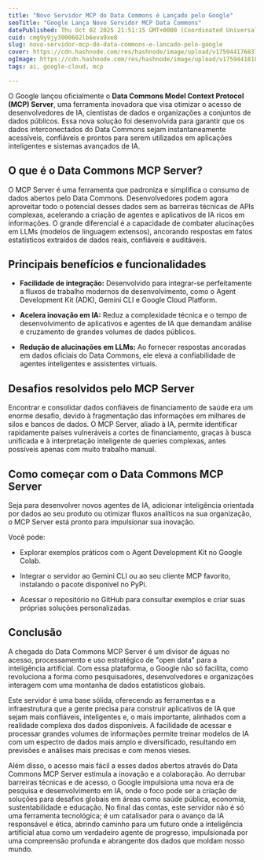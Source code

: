 ```yaml
---
title: "Novo Servidor MCP do Data Commons é Lançado pelo Google"
seoTitle: "Google Lança Novo Servidor MCP Data Commons"
datePublished: Thu Oct 02 2025 21:51:15 GMT+0000 (Coordinated Universal Time)
cuid: cmg9y9jy3000602lb6eva9xe8
slug: novo-servidor-mcp-do-data-commons-e-lancado-pelo-google
cover: https://cdn.hashnode.com/res/hashnode/image/upload/v1759441768379/4b8bf5fe-d8c8-483f-a0f0-26765871c3e0.png
ogImage: https://cdn.hashnode.com/res/hashnode/image/upload/v1759441818236/9ae342d8-6f1f-49c1-9435-05f762662858.png
tags: ai, google-cloud, mcp

---
```


O Google lançou oficialmente o **Data Commons Model Context Protocol (MCP) Server**, uma ferramenta inovadora que visa otimizar o acesso de desenvolvedores de IA, cientistas de dados e organizações a conjuntos de dados públicos. Essa nova solução foi desenvolvida para garantir que os dados interconectados do Data Commons sejam instantaneamente acessíveis, confiáveis e prontos para serem utilizados em aplicações inteligentes e sistemas avançados de IA.

## **O que é o Data Commons MCP Server?**

O MCP Server é uma ferramenta que padroniza e simplifica o consumo de dados abertos pelo Data Commons. Desenvolvedores podem agora aproveitar todo o potencial desses dados sem as barreiras técnicas de APIs complexas, acelerando a criação de agentes e aplicativos de IA ricos em informações. O grande diferencial é a capacidade de combater alucinações em LLMs (modelos de linguagem extensos), ancorando respostas em fatos estatísticos extraídos de dados reais, confiáveis e auditáveis.

## **Principais benefícios e funcionalidades**

* **Facilidade de integração:** Desenvolvido para integrar-se perfeitamente a fluxos de trabalho modernos de desenvolvimento, como o Agent Development Kit (ADK), Gemini CLI e Google Cloud Platform.
    
* **Acelera inovação em IA:** Reduz a complexidade técnica e o tempo de desenvolvimento de aplicativos e agentes de IA que demandam análise e cruzamento de grandes volumes de dados públicos.
    
* **Redução de alucinações em LLMs:** Ao fornecer respostas ancoradas em dados oficiais do Data Commons, ele eleva a confiabilidade de agentes inteligentes e assistentes virtuais.
    

## **Desafios resolvidos pelo MCP Server**

Encontrar e consolidar dados confiáveis de financiamento de saúde era um enorme desafio, devido à fragmentação das informações em milhares de silos e bancos de dados. O MCP Server, aliado à IA, permite identificar rapidamente países vulneráveis a cortes de financiamento, graças à busca unificada e à interpretação inteligente de queries complexas, antes possíveis apenas com muito trabalho manual.

## **Como começar com o Data Commons MCP Server**

Seja para desenvolver novos agentes de IA, adicionar inteligência orientada por dados ao seu produto ou otimizar fluxos analíticos na sua organização, o MCP Server está pronto para impulsionar sua inovação.

Você pode:

* Explorar exemplos práticos com o Agent Development Kit no Google Colab.
    
* Integrar o servidor ao Gemini CLI ou ao seu cliente MCP favorito, instalando o pacote disponível no PyPi.
    
* Acessar o repositório no GitHub para consultar exemplos e criar suas próprias soluções personalizadas.
    

## Conclusão

A chegada do Data Commons MCP Server é um divisor de águas no acesso, processamento e uso estratégico de "open data" para a inteligência artificial. Com essa plataforma, o Google não só facilita, como revoluciona a forma como pesquisadores, desenvolvedores e organizações interagem com uma montanha de dados estatísticos globais.

Este servidor é uma base sólida, oferecendo as ferramentas e a infraestrutura que a gente precisa para construir aplicativos de IA que sejam mais confiáveis, inteligentes e, o mais importante, alinhados com a realidade complexa dos dados disponíveis. A facilidade de acessar e processar grandes volumes de informações permite treinar modelos de IA com um espectro de dados mais amplo e diversificado, resultando em previsões e análises mais precisas e com menos vieses.

Além disso, o acesso mais fácil a esses dados abertos através do Data Commons MCP Server estimula a inovação e a colaboração. Ao derrubar barreiras técnicas e de acesso, o Google impulsiona uma nova era de pesquisa e desenvolvimento em IA, onde o foco pode ser a criação de soluções para desafios globais em áreas como saúde pública, economia, sustentabilidade e educação. No final das contas, este servidor não é só uma ferramenta tecnológica; é um catalisador para o avanço da IA responsável e ética, abrindo caminho para um futuro onde a inteligência artificial atua como um verdadeiro agente de progresso, impulsionada por uma compreensão profunda e abrangente dos dados que moldam nosso mundo.